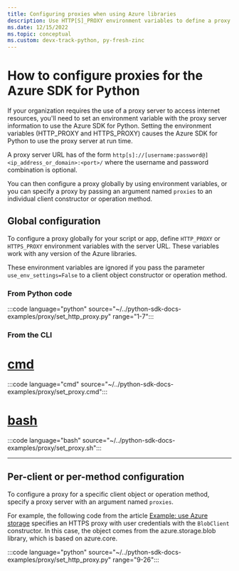 ```yaml
---
title: Configuring proxies when using Azure libraries
description: Use HTTP[S]_PROXY environment variables to define a proxy for an entire script or app, or use optional named arguments for client constructors or operation methods in the Azure SDK.
ms.date: 12/15/2022
ms.topic: conceptual
ms.custom: devx-track-python, py-fresh-zinc
---
```


# How to configure proxies for the Azure SDK for Python

If your organization requires the use of a proxy server to access internet resources, you'll need to set an environment variable with the proxy server information to use the Azure SDK for Python. Setting the environment variables (HTTP_PROXY and HTTPS_PROXY) causes the Azure SDK for Python to use the proxy server at run time.

A proxy server URL has of the form `http[s]://[username:password@]<ip_address_or_domain>:<port>/` where the username and password combination is optional.

You can then configure a proxy globally by using environment variables, or you can specify a proxy by passing an argument named `proxies` to an individual client constructor or operation method.

## Global configuration

To configure a proxy globally for your script or app, define `HTTP_PROXY` or `HTTPS_PROXY` environment variables with the server URL. These variables work with any version of the Azure libraries.

These environment variables are ignored if you pass the parameter `use_env_settings=False` to a client object constructor or operation method.

### From Python code

:::code language="python" source="~/../python-sdk-docs-examples/proxy/set_http_proxy.py" range="1-7":::

### From the CLI

# [cmd](#tab/cmd)

:::code language="cmd" source="~/../python-sdk-docs-examples/proxy/set_proxy.cmd":::

# [bash](#tab/bash)

:::code language="bash" source="~/../python-sdk-docs-examples/proxy/set_proxy.sh":::

---

## Per-client or per-method configuration

To configure a proxy for a specific client object or operation method, specify a proxy server with an argument named `proxies`.

For example, the following code from the article [Example: use Azure storage](./examples/azure-sdk-example-storage.md) specifies an HTTPS proxy with user credentials with the `BlobClient` constructor. In this case, the object comes from the azure.storage.blob library, which is based on azure.core.

:::code language="python" source="~/../python-sdk-docs-examples/proxy/set_http_proxy.py" range="9-26":::
